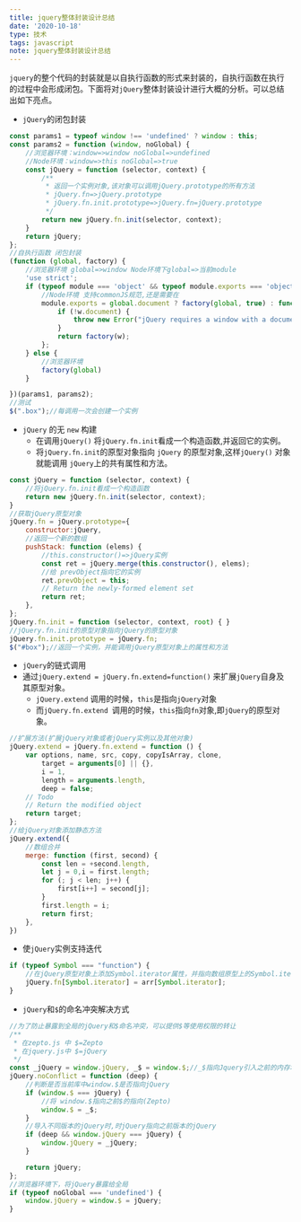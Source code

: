 ```yaml
---
title: jquery整体封装设计总结
date: '2020-10-18'
type: 技术
tags: javascript
note: jquery整体封装设计总结
---
```

`jquery`的整个代码的封装就是以自执行函数的形式来封装的，自执行函数在执行的过程中会形成闭包。下面将对`jQuery`整体封装设计进行大概的分析。可以总结出如下亮点。
+ `jQuery`的闭包封装
```js
const params1 = typeof window !== 'undefined' ? window : this;
const params2 = function (window, noGlobal) {
    //浏览器环境：window=>window noGlobal=>undefined
    //Node环境：window=>this noGlobal=>true
    const jQuery = function (selector, context) {
        /**
         * 返回一个实例对象,该对象可以调用jQuery.prototype的所有方法
         * jQuery.fn=>jQuery.prototype
         * jQuery.fn.init.prototype=>jQuery.fn=jQuery.prototype
         */
        return new jQuery.fn.init(selector, context);
    }
    return jQuery;
};
//自执行函数 闭包封装
(function (global, factory) {
    //浏览器环境 global=>window Node环境下global=>当前module
    'use strict';
    if (typeof module === 'object' && typeof module.exports === 'object') {
        //Node环境 支持commonJS规范,还是需要在
        module.exports = global.document ? factory(global, true) : function (w) {
            if (!w.document) {
                throw new Error("jQuery requires a window with a document");
            }
            return factory(w);
        };
    } else {
        //浏览器环境
        factory(global)
    }

})(params1, params2);
//测试
$(".box");//每调用一次会创建一个实例
```
+ `jQuery` 的无 `new` 构建
    + 在调用`jQuery()` 将`jQuery.fn.init`看成一个构造函数,并返回它的实例。
    + 将`jQuery.fn.init`的原型对象指向 `jQuery` 的原型对象,这样`jQuery()` 对象就能调用 `jQuery`上的共有属性和方法。
```js
const jQuery = function (selector, context) {
    //将jQuery.fn.init看成一个构造函数
    return new jQuery.fn.init(selector, context);
}
//获取jQuery原型对象
jQuery.fn = jQuery.prototype={
    constructor:jQuery,
    //返回一个新的数组
    pushStack: function (elems) {
        //this.constructor()=>jQuery实例
        const ret = jQuery.merge(this.constructor(), elems);
        //给 prevObject指向它的实例
        ret.prevObject = this;
        // Return the newly-formed element set
        return ret;
    },
};
jQuery.fn.init = function (selector, context, root) { }
//jQuery.fn.init的原型对象指向jQuery的原型对象
jQuery.fn.init.prototype = jQuery.fn;
$("#box");//返回一个实例，并能调用jQuery原型对象上的属性和方法
```
+ `jQuery`的链式调用
+ 通过`jQuery.extend = jQuery.fn.extend=function()` 来扩展`jQuery`自身及其原型对象。
    + `jQuery.extend` 调用的时候，`this`是指向`jQuery`对象
    + 而`jQuery.fn.extend `调用的时候，`this`指向`fn`对象,即`jQuery`的原型对象。
```js
//扩展方法(扩展jQuery对象或者jQuery实例以及其他对象)
jQuery.extend = jQuery.fn.extend = function () {
    var options, name, src, copy, copyIsArray, clone,
        target = arguments[0] || {},
        i = 1,
        length = arguments.length,
        deep = false;
    // Todo
    // Return the modified object
    return target;
};
//给jQuery对象添加静态方法
jQuery.extend({
    //数组合并
    merge: function (first, second) {
        const len = +second.length,
        let j = 0,i = first.length;
        for (; j < len; j++) {
            first[i++] = second[j];
        }
        first.length = i;
        return first;
    },
})
```
+ 使`jQuery`实例支持迭代
```js
if (typeof Symbol === "function") {
    //在jQuery原型对象上添加Symbol.iterator属性，并指向数组原型上的Symbol.iterator属性
    jQuery.fn[Symbol.iterator] = arr[Symbol.iterator];
}
```
+ `jQuery`和`$`的命名冲突解决方式
```js
//为了防止暴露到全局的jQuery和$命名冲突，可以提供$等使用权限的转让
/**
 * 在zepto.js 中 $=Zepto
 * 在jquery.js中 $=jQuery
 */
const _jQuery = window.jQuery, _$ = window.$;//_$指向Jquery引入之前的内存地址
jQuery.noConflict = function (deep) {
    //判断是否当前库中window.$是否指向jQuery
    if (window.$ === jQuery) {
        //将 window.$指向之前$的指向(Zepto)
        window.$ = _$;
    }
    //导入不同版本的jQuery时,时jQuery指向之前版本的jQuery
    if (deep && window.jQuery === jQuery) {
        window.jQuery = _jQuery;
    }

    return jQuery;
};
//浏览器环境下，将jQuery暴露给全局
if (typeof noGlobal === 'undefined') {
    window.jQuery = window.$ = jQuery;
}
```
